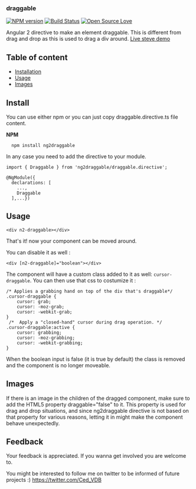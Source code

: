 ### draggable

[![NPM version](https://d25lcipzij17d.cloudfront.net/badge.svg?id=js&type=6&v=1.0.3&x2=0)](http://badge.fury.io/js/badge-list)
[![Build Status](https://semaphoreapp.com/api/v1/projects/d4cca506-99be-44d2-b19e-176f36ec8cf1/128505/shields_badge.svg)](https://semaphoreapp.com/boennemann/badges)
[![Open Source Love](https://badges.frapsoft.com/os/mit/mit.svg?v=102)](https://github.com/ellerbrock/open-source-badge/)

Angular 2 directive to make an element draggable. This is different from drag
and drop as this is used to drag a div around. [Live steve demo](https://cedvdb.github.io/ng2draggable/)

## Table of content
* [Installation](#installation)
* [Usage](#usage)
* [Images](#images)


## Install

You can use either npm or you can just copy draggable.directive.ts file content.

**NPM**

```
  npm install ng2draggable
```

In any case you need to add the directive to your module.

```
import { Draggable } from 'ng2draggable/draggable.directive';

@NgModule({
  declarations: [
    ...,
    Draggable
  ],...})
```

## Usage

```
<div n2-draggable></div>
```

That's it! now your component can be moved around.

You can disable it as well :

```
<div [n2-draggable]="boolean"></div>
```

The component will have a custom class added to it as well: `cursor-draggable`.
You can then use that css to costumize it :

```
/* Applies a grabbing hand on top of the div that's draggable*/
.cursor-draggable {
    cursor: grab;
    cursor: -moz-grab;
    cursor: -webkit-grab;
}
 /*  Apply a "closed-hand" cursor during drag operation. */
.cursor-draggable:active {
    cursor: grabbing;
    cursor: -moz-grabbing;
    cursor: -webkit-grabbing;
}
```
When the boolean input is false (it is true by default) the class is removed and
the component is no longer moveable.

## Images

If there is an image in the children of the dragged component, make sure to add the HTML5 property
draggable="false" to it. This property is used for drag and drop situations, and since ng2draggable directive
is not based on that property for various reasons, letting it in might make the component behave unexpectedly.


## Feedback

Your feedback is appreciated. If you wanna get involved you are welcome to.

You might be interested to follow me on twitter to be informed of future projects :) https://twitter.com/Ced_VDB
